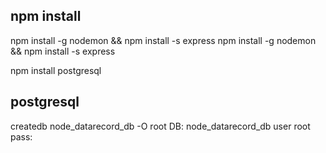 ## npm install 
npm install -g nodemon && npm install -s express npm install -g nodemon && npm install -s express

npm install postgresql

## postgresql 
createdb node_datarecord_db -O root
DB: node_datarecord_db
user root
pass: 